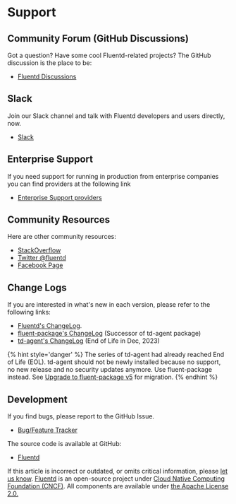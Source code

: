 # Support

## Community Forum \(GitHub Discussions\)

Got a question? Have some cool Fluentd-related projects? The GitHub discussion is the place to be:

* [Fluentd Discussions](https://github.com/fluent/fluentd/discussions)

## Slack

Join our Slack channel and talk with Fluentd developers and users directly, now.

* [Slack](https://slack.fluentd.org/)

## Enterprise Support

If you need support for running in production from enterprise companies you can find providers at the following link

* [Enterprise Support providers](https://www.fluentd.org/enterprise_services)

## Community Resources

Here are other community resources:

* [StackOverflow](https://stackoverflow.com/questions/tagged/fluentd?sort=newest)
* [Twitter @fluentd](https://www.twitter.com/fluentd)
* [Facebook Page](https://www.facebook.com/pages/Fluentd-Log-Everything-in-JSON/196064987183037)

## Change Logs

If you are interested in what's new in each version, please refer to the following links:

* [Fluentd's ChangeLog](https://github.com/fluent/fluentd/blob/master/CHANGELOG.md).
* [fluent-package's ChangeLog](https://github.com/fluent/fluent-package-builder/blob/master/CHANGELOG.md) (Successor of td-agent package)
* [td-agent's ChangeLog](https://github.com/fluent/fluent-package-builder/blob/master/CHANGELOG-v4.md) (End of Life in Dec, 2023)

{% hint style='danger' %}
The series of td-agent had already reached End of Life (EOL). td-agent should not be newly installed because no support, no new release and no security updates anymore.
Use fluent-package instead. See [Upgrade to fluent-package v5](https://www.fluentd.org/blog/upgrade-td-agent-v4-to-v5) for migration.
{% endhint %}

## Development

If you find bugs, please report to the GitHub Issue.

* [Bug/Feature Tracker](https://github.com/fluent/fluentd/issues)

The source code is available at GitHub:

* [Fluentd](https://github.com/fluent/fluentd/)

If this article is incorrect or outdated, or omits critical information, please [let us know](https://github.com/fluent/fluentd-docs-gitbook/issues?state=open). [Fluentd](http://www.fluentd.org/) is an open-source project under [Cloud Native Computing Foundation \(CNCF\)](https://cncf.io/). All components are available under [the Apache License 2.0.](https://www.apache.org/licenses/LICENSE-2.0)

